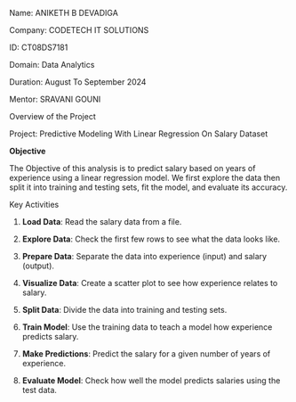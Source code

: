 Name: ANIKETH B DEVADIGA

Company: CODETECH IT SOLUTIONS

ID: CT08DS7181

Domain: Data Analytics

Duration: August To September 2024

Mentor: SRAVANI GOUNI

Overview of the Project

Project: Predictive Modeling With Linear Regression On Salary Dataset

**Objective**

The Objective of this analysis is to predict salary based on years of experience using a linear regression model. We first explore the data then split it into training and testing sets, fit the model, and evaluate its accuracy.

Key Activities

1. **Load Data**: Read the salary data from a file.

2. **Explore Data**: Check the first few rows to see what the data looks like.

3. **Prepare Data**: Separate the data into experience (input) and salary (output).

4. **Visualize Data**: Create a scatter plot to see how experience relates to salary.

5. **Split Data**: Divide the data into training and testing sets.

6. **Train Model**: Use the training data to teach a model how experience predicts salary.

7. **Make Predictions**: Predict the salary for a given number of years of experience.

8. **Evaluate Model**: Check how well the model predicts salaries using the test data.
